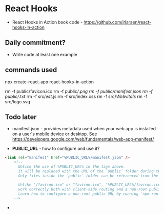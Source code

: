 # React Hooks

* React Hooks in Action book code - <https://github.com/jrlarsen/react-hooks-in-action>

## Daily commitment?

* Write code at least one example

## commands used

npx create-react-app react-hooks-in-action

rm -f public/favicon.ico
rm -f public/*.png
rm -f public/manifest.json
rm -f public/*.txt
rm -f src/*est*.js
rm -f src/index.css
rm -f src/*Webvitals*
rm -f src/logo.svg

## Todo later

* manifest.json - provides metadata used when your web app is installed on a
user's mobile device or desktop. See <https://developers.google.com/web/fundamentals/web-app-manifest/>

* **PUBLIC_URL** - how to configure and use it?

```html
<link rel="manifest" href="%PUBLIC_URL%/manifest.json" />
    <!--
      Notice the use of %PUBLIC_URL% in the tags above.
      It will be replaced with the URL of the `public` folder during the build.
      Only files inside the `public` folder can be referenced from the HTML.

      Unlike "/favicon.ico" or "favicon.ico", "%PUBLIC_URL%/favicon.ico" will
      work correctly both with client-side routing and a non-root public URL.
      Learn how to configure a non-root public URL by running `npm run build`.
    -->
```

* 
